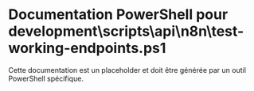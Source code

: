 # Documentation PowerShell pour development\scripts\api\n8n\test-working-endpoints.ps1

Cette documentation est un placeholder et doit être générée par un outil PowerShell spécifique.
